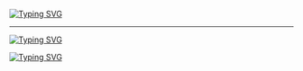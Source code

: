 [![Typing SVG](https://readme-typing-svg.demolab.com?font=BBH+Sans+Hegarty&duration=3000&multiline=true&width=435&lines=Full-Stack+Developer+C%2B%2B%2F.NET+)](https://git.io/typing-svg)
<hr>
<a href="https://git.io/typing-svg"><img src="https://readme-typing-svg.demolab.com?font=BBH+Sans+Hegarty&weight=300&duration=3000&multiline=true&repeat=false&width=550&lines=Frontend%3AReact+%2B+Vite%2FTS%2FJS%2FSass%2FC%2B(ImGui)%2FC%23(WPF)" alt="Typing SVG" /></a>

<a href="https://git.io/typing-svg"><img src="https://readme-typing-svg.demolab.com?font=BBH+Sans+Hegarty&weight=300&duration=3000&multiline=true&repeat=false&width=550&lines=Backend%3AASP.NET%2FNGINX%2FPostgreSQL%2FRabbitMQ%2FDocker" alt="Typing SVG" /></a>
